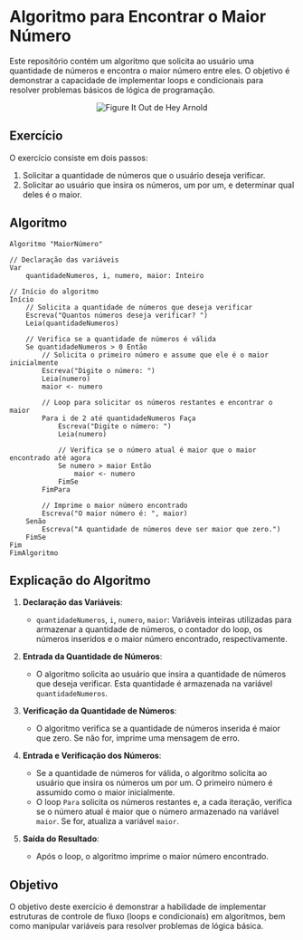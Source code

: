 # Algoritmo para Encontrar o Maior Número

Este repositório contém um algoritmo que solicita ao usuário uma quantidade de números e encontra o maior número entre eles. O objetivo é demonstrar a capacidade de implementar loops e condicionais para resolver problemas básicos de lógica de programação.

<p align="center">
  <img src="https://media0.giphy.com/media/v1.Y2lkPTc5MGI3NjExenp1cmEzbnNoNWI3ZmU2bnloZndldWJuYmJubzN2MG53bGQ4bHJ1MCZlcD12MV9pbnRlcm5hbF9naWZfYnlfaWQmY3Q9Zw/xT1Ra5h24Eliux3UVq/giphy.webp" alt="Figure It Out de Hey Arnold">
</p>

## Exercício

O exercício consiste em dois passos:

1. Solicitar a quantidade de números que o usuário deseja verificar.
2. Solicitar ao usuário que insira os números, um por um, e determinar qual deles é o maior.

## Algoritmo

```plaintext
Algoritmo "MaiorNúmero"

// Declaração das variáveis
Var
    quantidadeNumeros, i, numero, maior: Inteiro

// Início do algoritmo
Início
    // Solicita a quantidade de números que deseja verificar
    Escreva("Quantos números deseja verificar? ")
    Leia(quantidadeNumeros)

    // Verifica se a quantidade de números é válida
    Se quantidadeNumeros > 0 Então
        // Solicita o primeiro número e assume que ele é o maior inicialmente
        Escreva("Digite o número: ")
        Leia(numero)
        maior <- numero

        // Loop para solicitar os números restantes e encontrar o maior
        Para i de 2 até quantidadeNumeros Faça
            Escreva("Digite o número: ")
            Leia(numero)

            // Verifica se o número atual é maior que o maior encontrado até agora
            Se numero > maior Então
                maior <- numero
            FimSe
        FimPara

        // Imprime o maior número encontrado
        Escreva("O maior número é: ", maior)
    Senão
        Escreva("A quantidade de números deve ser maior que zero.")
    FimSe
Fim
FimAlgoritmo
```

## Explicação do Algoritmo

1. **Declaração das Variáveis**:
    - `quantidadeNumeros`, `i`, `numero`, `maior`: Variáveis inteiras utilizadas para armazenar a quantidade de números, o contador do loop, os números inseridos e o maior número encontrado, respectivamente.

2. **Entrada da Quantidade de Números**:
    - O algoritmo solicita ao usuário que insira a quantidade de números que deseja verificar. Esta quantidade é armazenada na variável `quantidadeNumeros`.

3. **Verificação da Quantidade de Números**:
    - O algoritmo verifica se a quantidade de números inserida é maior que zero. Se não for, imprime uma mensagem de erro.

4. **Entrada e Verificação dos Números**:
    - Se a quantidade de números for válida, o algoritmo solicita ao usuário que insira os números um por um. O primeiro número é assumido como o maior inicialmente.
    - O loop `Para` solicita os números restantes e, a cada iteração, verifica se o número atual é maior que o número armazenado na variável `maior`. Se for, atualiza a variável `maior`.

5. **Saída do Resultado**:
    - Após o loop, o algoritmo imprime o maior número encontrado.

## Objetivo

O objetivo deste exercício é demonstrar a habilidade de implementar estruturas de controle de fluxo (loops e condicionais) em algoritmos, bem como manipular variáveis para resolver problemas de lógica básica.
